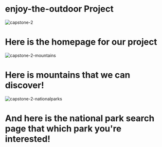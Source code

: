 # enjoy-the-outdoor Project
![capstone-2](https://github.com/mkpcoding/enjoy-the-outdoors/assets/101961201/496b40d7-b8c9-4489-bd2e-91d56e9d31c0)
# Here is the homepage for our project
![capstone-2-mountains](https://github.com/mkpcoding/enjoy-the-outdoors/assets/101961201/5f86c668-cf8a-4323-b70c-bf11764cc091)
# Here is mountains that we can discover! 
![capstone-2-nationalparks](https://github.com/mkpcoding/enjoy-the-outdoors/assets/101961201/004dc8e5-284a-4747-8767-e4dd46b339e2)
# And here is the national park search page that which park you're interested! 
